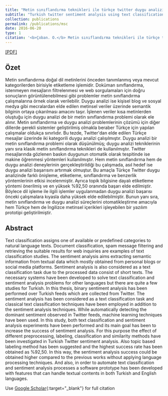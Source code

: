 ```yaml
---
title: "Metin sınıflandırma teknikleri ile türkçe twitter duygu analizi"
subtitle: "Turkish twitter sentiment analysis using text classification techniques"
collection: publications
permalink: /publications/msc
date: 2016-06-20
type: 1
citation: '<b>Çoban. O.</b> Metin sınıflandırma teknikleri ile türkçe twitter duygu analizi. Yüksek Lisans Tezi, <i>Atatürk Üniversitesi, Fen Bilimleri Enstitüsü</i>, (2016).'
---
```

[[PDF]](https://tez.yok.gov.tr/UlusalTezMerkezi/SearchTezWS?key=cbOXH84ZayrLjc0tI-QXKmM_as-TrEzKFuAk2Rm7khvqeQ1XwUE31O14GGYp_zc4)

## Özet
Metin sınıflandırma doğal dil metinlerini önceden tanımlanmış veya mevcut kategorilerden birisiyle etiketleme işlemidir. Doküman sınıflandırma, istenmeyen mesajların filtrelenmesi ve web sorgulamaları için doğru sonuçların görüntülenebilmesi gibi problemler metin sınıflandırma çalışmalarına örnek olarak verilebilir. Duygu analizi ise kişisel blog ve sosyal medya gibi mecralardan elde edilen metinsel veriler üzerinde semantik bilginin ortaya çıkarılması amacını taşır. İşlenen veriler kısa metinlerden oluştuğu için duygu analizi de bir metin sınıflandırma problemi olarak ele alınır. Metin sınıflandırma ve duygu analizi problemlerinin çözümü için diğer dillerde gerekli sistemler geliştirilmiş olmakla beraber Türkçe için yapılan çalışmalar oldukça sınırlıdır. Bu tezde, Twitter'dan elde edilen Türkçe mesajlar üzerinde iki kategorili duygu analizi çalışılmıştır. Duygu analizi bir metin sınıflandırma problemi olarak düşünülmüş; duygu analizi tekniklerinin yanı sıra klasik metin sınıflandırma teknikleri de kullanılmıştır. Twitter mesajlarında gözlenen baskın duygunun otomatik olarak tespitinde ise makine öğrenmesi yöntemleri kullanılmıştır. Hem metin sınıflandırma hem de duygu analizi deneylerinin gerçekleştirildiği bu çalışmada, asıl hedef ise duygu analizi başarısını artırmak olmuştur. Bu amaçla Türkçe Twitter duygu analizinde farklı önişleme, etiketleme, sınıflandırma ve benzerlik yöntemlerinin etkisi incelenmiştir. Ayrıca topik bilgisine dayalı etiketleme yöntemi önerilmiş ve en yüksek %92,50 oranında başarı elde edilmiştir. Böylece dil işleme ile ilgili işlemler uygulanmadan duygu analizi başarısı önceki çalışmalara kıyasla daha yüksek elde edilebilmiştir. Bunun yanı sıra, metin sınıflandırma ve duygu analizi süreçlerini otomatikleştirme amacıyla hem Türkçe hem de İngilizce metinsel içerikleri işleyebilen bir yazılım prototipi geliştirilmiştir.
## Abstract
Text classification assigns one of available or predefined categories to natural language texts. Document classification, spam message filtering and retrieving the suitable results for web inquiries are examples of text classification studies. The sentiment analysis aims extracting semantic information from textual data which mostly obtained from personal blogs or social media platforms. Sentiment analysis is also considered as a text classification task due to the processed data consist of short texts. The necessary systems have been developed to solve text classification and sentiment analysis problems for other languages but there are quite a few studies for Turkish. In this thesis, binary sentiment analysis has been performed over Turkish feeds which are collected from Twitter. The sentiment analysis has been considered as a text classification task and classical text classification techniques have been employed in addition to the sentiment analysis techniques. While automatically detecting the dominant sentiment observed in Twitter feeds, machine learning techniques have been used. In this study, both text classification and sentiment analysis experiments have been performed and its main goal has been to increase the success of sentiment analysis. For this purpose the effect of different preprocessing, labeling, classification and similarity methods have been investigated in Turkish Twitter sentiment analysis. Also topic based labeling method has been suggested and the highest success rate has been obtained as %92,50. In this way, the sentiment analysis success could be obtained higher compared to the previous works without applying language processing techniques. And also, in order to automate text classification and sentiment analysis processes a software prototype has been developed with features that can handle textual contents in both Turkish and English languages.


Use [Google Scholar](https://scholar.google.com/scholar?){:target="_blank"} for full citation

